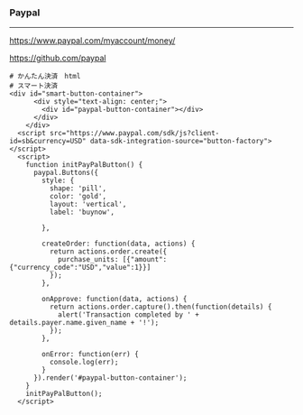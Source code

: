 ### Paypal
---
https://www.paypal.com/myaccount/money/

https://github.com/paypal

```
# かんたん決済　html
# スマート決済
<div id="smart-button-container">
      <div style="text-align: center;">
        <div id="paypal-button-container"></div>
      </div>
    </div>
  <script src="https://www.paypal.com/sdk/js?client-id=sb&currency=USD" data-sdk-integration-source="button-factory"></script>
  <script>
    function initPayPalButton() {
      paypal.Buttons({
        style: {
          shape: 'pill',
          color: 'gold',
          layout: 'vertical',
          label: 'buynow',
          
        },

        createOrder: function(data, actions) {
          return actions.order.create({
            purchase_units: [{"amount":{"currency_code":"USD","value":1}}]
          });
        },

        onApprove: function(data, actions) {
          return actions.order.capture().then(function(details) {
            alert('Transaction completed by ' + details.payer.name.given_name + '!');
          });
        },

        onError: function(err) {
          console.log(err);
        }
      }).render('#paypal-button-container');
    }
    initPayPalButton();
  </script>


```

```
```

```
```



```
```

```
```



```
```

```
```



```
```

```
```



```
```

```
```



```
```

```
```


